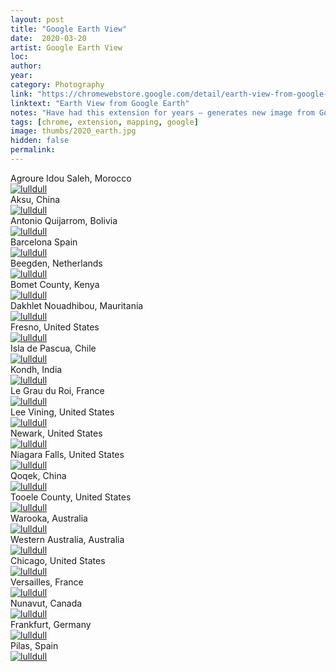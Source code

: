 ```yaml
---
layout: post
title: "Google Earth View"
date:  2020-03-20
artist: Google Earth View
loc: 
author: 
year: 
category: Photography
link: "https://chromewebstore.google.com/detail/earth-view-from-google-ea/bhloflhklmhfpedakmangadcdofhnnoh"
linktext: "Earth View from Google Earth"
notes: "Have had this extension for years – generates new image from Goole Earth on new tab in Chrome."
tags: [chrome, extension, mapping, google]
image: thumbs/2020_earth.jpg
hidden: false
permalink:
---
```




<div class="image_caption">
Agroure Idou Saleh, Morocco
</div>

<div class="post_image">
	<a href="{{ site.baseurl }}/images/posts/2020_earth/001.jpg" target="_blank">
	<img src="{{ site.baseurl }}/images/posts/2020_earth/001.jpg" alt="lulldull"></a>
</div>

<div class="image_caption">
Aksu, China
</div>

<div class="post_image">
	<a href="{{ site.baseurl }}/images/posts/2020_earth/002.jpg" target="_blank">
	<img src="{{ site.baseurl }}/images/posts/2020_earth/002.jpg" alt="lulldull"></a>
</div>

<div class="image_caption">
Antonio Quijarrom, Bolivia
</div>

<div class="post_image">
	<a href="{{ site.baseurl }}/images/posts/2020_earth/003.jpg" target="_blank">
	<img src="{{ site.baseurl }}/images/posts/2020_earth/003.jpg" alt="lulldull"></a>
</div>


<div class="image_caption">
Barcelona Spain
</div>

<div class="post_image">
	<a href="{{ site.baseurl }}/images/posts/2020_earth/004.jpg" target="_blank">
	<img src="{{ site.baseurl }}/images/posts/2020_earth/004.jpg" alt="lulldull"></a>
</div>


<div class="image_caption">
Beegden, Netherlands
</div>

<div class="post_image">
	<a href="{{ site.baseurl }}/images/posts/2020_earth/005.jpg" target="_blank">
	<img src="{{ site.baseurl }}/images/posts/2020_earth/005.jpg" alt="lulldull"></a>
</div>


<div class="image_caption">
Bomet County, Kenya
</div>

<div class="post_image">
	<a href="{{ site.baseurl }}/images/posts/2020_earth/006.jpg" target="_blank">
	<img src="{{ site.baseurl }}/images/posts/2020_earth/006.jpg" alt="lulldull"></a>
</div>


<div class="image_caption">
Dakhlet Nouadhibou, Mauritania
</div>

<div class="post_image">
	<a href="{{ site.baseurl }}/images/posts/2020_earth/007.jpg" target="_blank">
	<img src="{{ site.baseurl }}/images/posts/2020_earth/007.jpg" alt="lulldull"></a>
</div>

<div class="image_caption">
Fresno, United States
</div>

<div class="post_image">
	<a href="{{ site.baseurl }}/images/posts/2020_earth/008.jpg" target="_blank">
	<img src="{{ site.baseurl }}/images/posts/2020_earth/008.jpg" alt="lulldull"></a>
</div>


<div class="image_caption">
Isla de Pascua, Chile
</div>

<div class="post_image">
	<a href="{{ site.baseurl }}/images/posts/2020_earth/009.jpg" target="_blank">
	<img src="{{ site.baseurl }}/images/posts/2020_earth/009.jpg" alt="lulldull"></a>
</div>


<div class="image_caption">
Kondh, India
</div>

<div class="post_image">
	<a href="{{ site.baseurl }}/images/posts/2020_earth/010.jpg" target="_blank">
	<img src="{{ site.baseurl }}/images/posts/2020_earth/010.jpg" alt="lulldull"></a>
</div>


<div class="image_caption">
Le Grau du Roi, France
</div>

<div class="post_image">
	<a href="{{ site.baseurl }}/images/posts/2020_earth/011.jpg" target="_blank">
	<img src="{{ site.baseurl }}/images/posts/2020_earth/011.jpg" alt="lulldull"></a>
</div>


<div class="image_caption">
Lee Vining, United States
</div>

<div class="post_image">
	<a href="{{ site.baseurl }}/images/posts/2020_earth/012.jpg" target="_blank">
	<img src="{{ site.baseurl }}/images/posts/2020_earth/012.jpg" alt="lulldull"></a>
</div>



<div class="image_caption">
Newark, United States
</div>

<div class="post_image">
	<a href="{{ site.baseurl }}/images/posts/2020_earth/013.jpg" target="_blank">
	<img src="{{ site.baseurl }}/images/posts/2020_earth/013.jpg" alt="lulldull"></a>
</div>


<div class="image_caption">
Niagara Falls, United States
</div>

<div class="post_image">
	<a href="{{ site.baseurl }}/images/posts/2020_earth/014.jpg" target="_blank">
	<img src="{{ site.baseurl }}/images/posts/2020_earth/014.jpg" alt="lulldull"></a>
</div>


<div class="image_caption">
Qoqek, China
</div>

<div class="post_image">
	<a href="{{ site.baseurl }}/images/posts/2020_earth/015.jpg" target="_blank">
	<img src="{{ site.baseurl }}/images/posts/2020_earth/015.jpg" alt="lulldull"></a>
</div>


<div class="image_caption">
Tooele County, United States
</div>

<div class="post_image">
	<a href="{{ site.baseurl }}/images/posts/2020_earth/016.jpg" target="_blank">
	<img src="{{ site.baseurl }}/images/posts/2020_earth/016.jpg" alt="lulldull"></a>
</div>



<div class="image_caption">
Warooka, Australia
</div>

<div class="post_image">
	<a href="{{ site.baseurl }}/images/posts/2020_earth/017.jpg" target="_blank">
	<img src="{{ site.baseurl }}/images/posts/2020_earth/017.jpg" alt="lulldull"></a>
</div>


<div class="image_caption">
Western Australia, Australia
</div>

<div class="post_image">
	<a href="{{ site.baseurl }}/images/posts/2020_earth/018.jpg" target="_blank">
	<img src="{{ site.baseurl }}/images/posts/2020_earth/018.jpg" alt="lulldull"></a>
</div>







<div class="image_caption">
Chicago, United States
</div>

<div class="post_image">
	<a href="{{ site.baseurl }}/images/posts/2020_earth/019.jpg" target="_blank">
	<img src="{{ site.baseurl }}/images/posts/2020_earth/019.jpg" alt="lulldull"></a>
</div>


<div class="image_caption">
Versailles, France
</div>

<div class="post_image">
	<a href="{{ site.baseurl }}/images/posts/2020_earth/020.jpg" target="_blank">
	<img src="{{ site.baseurl }}/images/posts/2020_earth/020.jpg" alt="lulldull"></a>
</div>


<div class="image_caption">
Nunavut, Canada
</div>

<div class="post_image">
	<a href="{{ site.baseurl }}/images/posts/2020_earth/021.jpg" target="_blank">
	<img src="{{ site.baseurl }}/images/posts/2020_earth/021.jpg" alt="lulldull"></a>
</div>



<div class="image_caption">
Frankfurt, Germany
</div>

<div class="post_image">
	<a href="{{ site.baseurl }}/images/posts/2020_earth/022.jpg" target="_blank">
	<img src="{{ site.baseurl }}/images/posts/2020_earth/022.jpg" alt="lulldull"></a>
</div>


<div class="image_caption">
Pilas, Spain
</div>

<div class="post_image">
	<a href="{{ site.baseurl }}/images/posts/2020_earth/023.jpg" target="_blank">
	<img src="{{ site.baseurl }}/images/posts/2020_earth/023.jpg" alt="lulldull"></a>
</div>






















